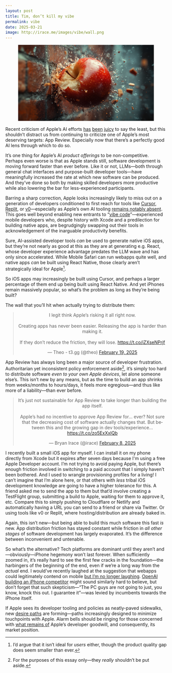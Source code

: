 ```yaml
---
layout: post
title: Tim, don’t kill my vibe
permalink: vibe
date: 2025-03-21
image: http://irace.me/images/vibe/wall.png
---
```


<figure>
  <img src="/images/vibe/wall.png">
</figure>

Recent criticism of Apple’s AI efforts [has](https://stratechery.com/2025/apple-ais-platform-pivot-potential/) [been](https://stratechery.com/2025/apple-ais-platform-pivot-potential/) [juicy](https://daringfireball.net/2025/03/something_is_rotten_in_the_state_of_cupertino) to say the least, but this shouldn’t distract us from continuing to criticize one of Apple’s most deserving targets: App Review. Especially now that there’s a perfectly good AI lens through which to do so.

It’s one thing for Apple’s AI _product offerings_ to be non-competitive. Perhaps even worse is that as Apple stands still, software development is moving forward faster than ever before. Like it or not, LLMs—both through general chat interfaces and purpose-built developer tools—have meaningfully increased the rate at which new software can be produced. And they’ve done so both by making skilled developers more productive while also lowering the bar for less-experienced participants.

Barring a sharp correction, Apple looks increasingly likely to miss out on a generation of developers conditioned to first reach for tools like [Cursor](https://cursor.com), [Replit](https://replit.com), or [v0](https://v0.dev)—especially as Apple’s own AI tooling [remains notably absent](https://dimillian.medium.com/where-is-swift-assist-6ea348767cf3). This goes well beyond enabling new entrants to “[vibe code](https://x.com/karpathy/status/1886192184808149383)”—experienced mobile developers who, despite history with Xcode and a predilection for building native apps, are begrudgingly swapping out their tools in acknowledgement of the inarguable productivity benefits.

Sure, AI-assisted developer tools _can_ be used to generate native iOS apps, but they’re not nearly as good at this as they are at generating e.g. React, whose developer experience advantage predates the LLM wave and has only since accelerated. While Mobile Safari can run webapps quite well, and native apps _can_ be built using React Native, those clearly aren’t strategically ideal for Apple[^1].

So iOS apps may increasingly be built using Cursor, and perhaps a larger percentage of them end up being built using React Native. And yet iPhones remain massively popular, so what’s the problem as long as they’re being built?

The wall that you’ll hit when actually trying to distribute them:

<center class="centered-tweet"><blockquote class="twitter-tweet" data-theme="dark"><p lang="en" dir="ltr">I legit think Apple’s risking it all right now.<br><br>Creating apps has never been easier. Releasing the app is harder than making it.<br><br>If they don’t reduce the friction, they will lose. <a href="https://t.co/iZXseNPrjf">https://t.co/iZXseNPrjf</a></p>&mdash; Theo - t3.gg (@theo) <a href="https://twitter.com/theo/status/1892322548626469215?ref_src=twsrc%5Etfw">February 19, 2025</a></blockquote> <script async src="https://platform.twitter.com/widgets.js" charset="utf-8"></script></center>

App Review has always long been a major source of developer frustration. Authoritarian yet inconsistent policy enforcement aside[^2], it’s simply too hard to distribute software _even to your own Apple devices_, let alone someone else’s. This isn’t new by any means, but as the time to build an app shrinks from weeks/months to hours/days, it feels more egregious—and thus like more of a liability—than ever before.

<center class="centered-tweet"><blockquote class="twitter-tweet" data-theme="dark"><p lang="en" dir="ltr">It’s just not sustainable for App Review to take longer than building the app itself.<br><br>Apple’s had no incentive to approve App Review for… ever? Not sure that the decreasing cost of software actually changes that. But between this and the growing gap in dev tools/experience… <a href="https://t.co/zo5ExXxlQb">https://t.co/zo5ExXxlQb</a></p>&mdash; Bryan Irace (@irace) <a href="https://twitter.com/irace/status/1888206108197613806?ref_src=twsrc%5Etfw">February 8, 2025</a></blockquote> <script async src="https://platform.twitter.com/widgets.js" charset="utf-8"></script></center>

I recently built a small iOS app for myself. I can install it on my phone directly from Xcode but it expires after seven days because I'm using a free Apple Developer account. I’m not trying to avoid paying Apple, but there’s enough friction involved in switching to a paid account that I simply haven’t been bothered. And I used to wrangle provisioning profiles for a living! I can’t imagine that I’m alone here, or that others with _less_ tribal iOS development knowledge are going to have a higher tolerance for this. A friend asked me to send the app to them but that’d involve creating a TestFlight group, submitting a build to Apple, waiting for them to approve it, etc. Compare this to simply pushing to Cloudflare or Netlify and automatically having a URL you can send to a friend or share via Twitter. Or using tools like v0 or Replit, where hosting/distribution are already baked in.

Again, this isn’t new—but being able to build this much software this fast _is_ new. App distribution friction has stayed constant while friction in _all other stages_ of software development has largely evaporated. It’s the difference between inconvenient and untenable.

So what’s the alternative? Tech platforms are dominant until they aren’t and—obviously—iPhone hegemony won’t last forever. When sufficiently zoomed in, it’s really hard to see the first few cracks in the foundation—the harbingers of the beginning of the end, even if we’re a long way from the _actual_ end. I would’ve recently laughed at the suggestion that webapps could legitimately contend on mobile [but I’m no longer laughing](https://www.macstories.net/stories/the-ipads-sweet-solution/). [OpenAI building an iPhone competitor](https://bgr.com/tech/sam-altman-wants-his-upcoming-chatgpt-ai-device-to-replace-your-smartphone/) might sound similarly hard to believe, but don’t forget that such skepticism—“The PC guys are not going to just, you know, knock this out. I guarantee it”—was levied by incumbents towards the iPhone itself.

If Apple sees its developer tooling and policies as neatly-paved sidewalks, new [desire paths](https://en.wikipedia.org/wiki/Desire_path) are forming—paths increasingly designed to minimize touchpoints with Apple. Alarm bells should be ringing for those concerned with [what remains of](https://marco.org/2021/06/03/developer-relations) Apple’s developer goodwill, and consequently, its market position.

[^1]: I’d argue that it isn’t ideal for _users_ either, though the product quality gap does seem smaller than ever.
[^2]: For the purposes of this essay only—they _really_ shouldn’t be put aside.
